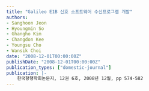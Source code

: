 ```yaml
---
title: "Galileo E1B 신호 소프트웨어 수신프로그램 개발"
authors:
- Sanghoon Jeon
- Hyoungmin So
- Ghangho Kim
- Changdon Kee
- Youngsu Cho
- Wansik Choi
date: "2008-12-01T00:00:00Z"
publishDate: "2008-12-01T00:00:00Z"
publication_types: ["domestic-journal"]
publication: |-
    한국항행학회논문지, 12권 6호, 2008년 12월, pp 574-582
---
```

